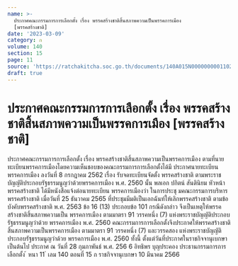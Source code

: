 ```yaml
---
name: >-
  ประกาศคณะกรรมการการเลือกตั้ง เรื่อง พรรคสร้างชาติสิ้นสภาพความเป็นพรรคการเมือง
  [พรรคสร้างชาติ]
date: '2023-03-09'
category: ก
volume: 140
section: 15
page: 11
source: 'https://ratchakitcha.soc.go.th/documents/140A015N0000000001102.pdf'
draft: true
---
```


# ประกาศคณะกรรมการการเลือกตั้ง เรื่อง พรรคสร้างชาติสิ้นสภาพความเป็นพรรคการเมือง [พรรคสร้างชาติ]

ประกาศคณะกรรมการการเลือกตั้ง เรื่อง พรรคสร้างชาติสิ้นสภาพความเป็นพรรคการเมือง ตามที่นายทะเบียนพรรคการเมืองโดยความเห็นชอบของคณะกรรมการการเลือกตั้งได้มี ประกาศนายทะเบียนพรรคการเมือง ลงวันที่ 8 กรกฎาคม 2562 เรื่อง รับจดทะเบียนจัดตั้ง พรรคสร้างชาติ ตามพระราชบัญญัติประกอบรัฐธรรมนูญว่าด้วยพรรคการเมือง พ.ศ. 2560 นั้น พลเอก ปกิตน์ สันตินิยม หัวหน้าพรรคสร้างชาติ ได้มีหนังสือแจ้งต่อนายทะเบียน พรรคการเมืองว่า ในการประชุ มคณะกรรมการบริหารพรรคสร้างชาติ เมื่อวันที่ 25 ธันวาคม 2565 ที่ประชุมมีมติเป็นเอกฉันท์ให้เลิกพรรคสร้างชาติ ตามข้อบังคับพรรคสร้างชาติ พ.ศ. 2563 ข้อ 16 (13) ประกอบข้อ 101 กรณีดังกล่าว จึงเป็นเหตุให้พรรคสร้างชาติสิ้นสภาพความเป็น พรรคการเมือง ตามมาตรา 91 วรรคหนึ่ง (7) แห่งพระราชบัญญัติประกอบรัฐธรรมนูญว่าด้วย พรรคการเมือง พ.ศ. 2560 คณะกรรมการการเลือกตั้งจึงประกาศให้พรรคสร้างชาติสิ้นสภาพความเป็นพรรคการเมือง ตามมาตรา 91 วรรคหนึ่ง (7) และวรรคสอง แห่งพระราชบัญญัติประกอบรัฐธรรมนูญว่าด้วย พรรคการเมือง พ.ศ. 2560 ทั้งนี้ ตั้งแต่วันที่ประกาศในราชกิจจานุเบกษาเป็นต้นไป ประกาศ ณ วันที่ 28 กุมภาพันธ์ พ.ศ. 256 6 อิทธิพร บุญประคอง ประธานกรรมการการเลือกตั้ง ้ หนา 11 ่ เลม 140 ตอนที่ 15 ก ราชกิจจานุเบกษา 10 มีนาคม 2566
